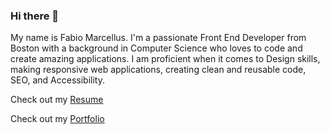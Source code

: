 ### Hi there 👋

<!--
**famarcellus/famarcellus** is a ✨ _special_ ✨ repository because its `README.md` (this file) appears on your GitHub profile.

Here are some ideas to get you started:

- 🔭 I’m currently working on ...
- 🌱 I’m currently learning ...
- 👯 I’m looking to collaborate on ...
- 🤔 I’m looking for help with ...
- 💬 Ask me about ...
- 📫 How to reach me: ...
- 😄 Pronouns: ...
- ⚡ Fun fact: ...
-->

My name is Fabio Marcellus. I'm a passionate Front End Developer from Boston with a background in Computer Science who loves to code and create amazing applications. I am proficient when it comes to Design skills, making responsive web applications, creating clean and reusable code, SEO, and Accessibility. 

Check out my [Resume](https://docs.google.com/document/d/1QhR37R64BD3vKCnjmn53x5i37IjoLAv1DTYM6l80r7M/edit?usp=sharing)

Check out my [Portfolio](https://www.fabio-marcellus.com/)
